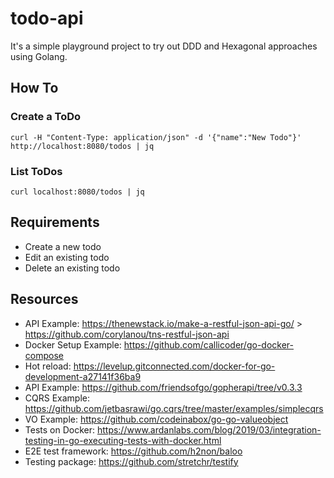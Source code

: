 # todo-api

It's a simple playground project to try out DDD and Hexagonal approaches using Golang.

## How To

### Create a ToDo

`curl -H "Content-Type: application/json" -d '{"name":"New Todo"}' http://localhost:8080/todos | jq`

### List ToDos

`curl localhost:8080/todos | jq`

## Requirements
- Create a new todo
- Edit an existing todo
- Delete an existing todo

## Resources
- API Example: https://thenewstack.io/make-a-restful-json-api-go/ > https://github.com/corylanou/tns-restful-json-api
- Docker Setup Example: https://github.com/callicoder/go-docker-compose
- Hot reload: https://levelup.gitconnected.com/docker-for-go-development-a27141f36ba9
- API Example: https://github.com/friendsofgo/gopherapi/tree/v0.3.3
- CQRS Example: https://github.com/jetbasrawi/go.cqrs/tree/master/examples/simplecqrs
- VO Example: https://github.com/codeinabox/go-go-valueobject
- Tests on Docker: https://www.ardanlabs.com/blog/2019/03/integration-testing-in-go-executing-tests-with-docker.html
- E2E test framework: https://github.com/h2non/baloo
- Testing package: https://github.com/stretchr/testify